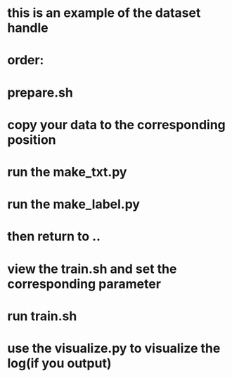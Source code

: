 # this is an example of the dataset handle
# order:
#	prepare.sh
#	copy your data to the corresponding position
#	run the make_txt.py
#	run the make_label.py
#	then return to ..
#	view the train.sh and set the corresponding parameter
#	run train.sh
#	use the visualize.py to visualize the log(if you output)
